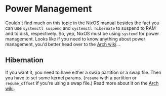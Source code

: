 Power Management
================

Couldn't find much on this topic in the NixOS manual besides the fact you
can use `systemctl suspend` and `systemctl hibernate` to suspend to RAM
and to disk, respectively. So, yep, NixOS must be using `systemd` for power
management. Looks like if you need to know anything about power management,
you'd better head over to the [Arch wiki][arch-pow-mgmt]...


Hibernation
-----------
If you want it, you need to have either a swap partition or a swap file.
Then you have to set some kernel params. (`resume` with a partition or
`resume_offset` if you're using a swap file.) Read more about it on the
[Arch wiki][arch-pow-mgmt-hibernate].




[arch-pow-mgmt]: https://wiki.archlinux.org/index.php/Power_management
    "Power Management"
[arch-pow-mgmt-hibernate]: https://wiki.archlinux.org/index.php/Power_management/Suspend_and_hibernate
    "Suspend and Hibernate"
